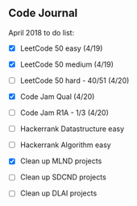 ## Code Journal

April 2018 to do list:  
- [x] LeetCode 50 easy (4/19)  
- [x] LeetCode 50 medium (4/19)  
- [ ] LeetCode 50 hard - 40/51 (4/20)  
- [x] Code Jam Qual (4/20)  
- [ ] Code Jam R1A - 1/3 (4/20)  
- [ ] Hackerrank Datastructure easy  
- [ ] Hackerrank Algorithm easy  
- [x] Clean up MLND projects  
- [ ] Clean up SDCND projects  
- [ ] Clean up DLAI projects  


